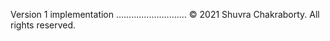 Version 1 implementation
............................
© 2021 Shuvra Chakraborty.  All rights reserved.
